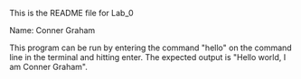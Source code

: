 This is the README file for Lab_0

Name: Conner Graham

This program can be run by entering the command "hello"
on the command line in the terminal and hitting enter. The
expected output is "Hello world, I am Conner Graham".
